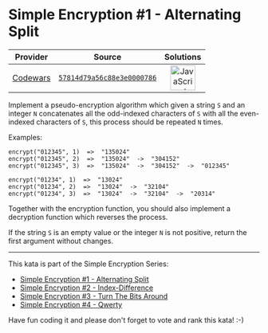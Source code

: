 [_metadata_:generated]: - "true"

# Simple Encryption #1 - Alternating Split

<!-- INFO TABLE BEGIN -->

| Provider                                        | Source                                                                               | Solutions                                                                                                                                                    |
| :---------------------------------------------: | :----------------------------------------------------------------------------------: | :----------------------------------------------------------------------------------------------------------------------------------------------------------: |
| [Codewars](../../../docs/providers/Codewars.md) | [`57814d79a56c88e3e0000786`](https://www.codewars.com/kata/57814d79a56c88e3e0000786) | [<img src="https://res.cloudinary.com/rascaltwo/image/upload/v1631924076/javascript_ehszr7.svg" alt="JavaScript" title="JavaScript" width="50" />](solve.js) |

<!-- INFO TABLE END -->

Implement a pseudo-encryption algorithm which given a string `S` and an integer `N` concatenates all the odd-indexed characters of `S` with all the even-indexed characters of `S`, this process should be repeated `N` times.

Examples:

```
encrypt("012345", 1)  =>  "135024"
encrypt("012345", 2)  =>  "135024"  ->  "304152"
encrypt("012345", 3)  =>  "135024"  ->  "304152"  ->  "012345"

encrypt("01234", 1)  =>  "13024"
encrypt("01234", 2)  =>  "13024"  ->  "32104"
encrypt("01234", 3)  =>  "13024"  ->  "32104"  ->  "20314"
```

Together with the encryption function, you should also implement a decryption function which reverses the process.

If the string `S` is an empty value or the integer `N` is not positive, return the first argument without changes.

___

This kata is part of the Simple Encryption Series:

* [Simple Encryption #1 - Alternating Split](https://www.codewars.com/kata/simple-encryption-number-1-alternating-split)
* [Simple Encryption #2 - Index-Difference](https://www.codewars.com/kata/simple-encryption-number-2-index-difference)
* [Simple Encryption #3 - Turn The Bits Around](https://www.codewars.com/kata/simple-encryption-number-3-turn-the-bits-around)
* [Simple Encryption #4 - Qwerty](https://www.codewars.com/kata/simple-encryption-number-4-qwerty)

Have fun coding it and please don't forget to vote and rank this kata! :-)
